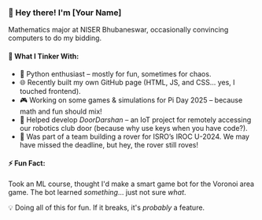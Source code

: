 ### 👋 Hey there! I'm [Your Name]  
Mathematics major at NISER Bhubaneswar, occasionally convincing computers to do my bidding.  

#### 🔧 What I Tinker With:
- 🐍 Python enthusiast – mostly for fun, sometimes for chaos.  
- 🌐 Recently built my own GitHub page (HTML, JS, and CSS... yes, I touched frontend).  
- 🎮 Working on some games & simulations for Pi Day 2025 – because math and fun should mix!  
- 🤖 Helped develop *DoorDarshan* – an IoT project for remotely accessing our robotics club door (because why use keys when you have code?).  
- 🚀 Was part of a team building a rover for ISRO’s IROC U-2024. We may have missed the deadline, but hey, the rover still roves!  

#### ⚡ Fun Fact:
Took an ML course, thought I'd make a smart game bot for the Voronoi area game. The bot learned *something*... just not sure *what*.  

💡 Doing all of this for fun. If it breaks, it's *probably* a feature.  


<!--
**Sandipan04/Sandipan04** is a ✨ _special_ ✨ repository because its `README.md` (this file) appears on your GitHub profile.

Here are some ideas to get you started:

- 🔭 I’m currently working on ...
- 🌱 I’m currently learning ...
- 👯 I’m looking to collaborate on ...
- 🤔 I’m looking for help with ...
- 💬 Ask me about ...
- 📫 How to reach me: ...
- 😄 Pronouns: ...
- ⚡ Fun fact: ...
-->
